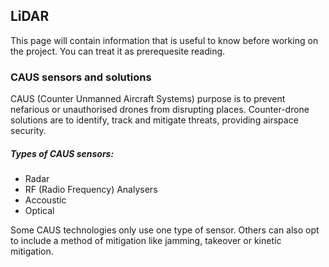 ## LiDAR

This page will contain information that is useful to know before working on the project. You can treat it as prerequesite reading.


### CAUS sensors and solutions 

CAUS (Counter Unmanned Aircraft Systems) purpose is to prevent nefarious or unauthorised drones from disrupting places. Counter-drone solutions are to identify, track and mitigate threats, providing airspace security. 

##### Types of CAUS sensors:
- Radar
- RF (Radio Frequency) Analysers
- Accoustic
- Optical

Some CAUS technologies only use one type of sensor. Others can also opt to include a method of mitigation like jamming, takeover or kinetic mitigation.